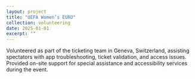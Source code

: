 ```yaml
---
layout: project
title: "UEFA Women’s EURO"
collection: volunteering
date: 2025-01-01
excerpt: ""
---
```


Volunteered as part of the ticketing team in Geneva, Switzerland, assisting spectators with app troubleshooting, ticket validation, and access issues. Provided on-site support for special assistance and accessibility services during the event.
